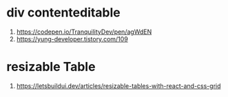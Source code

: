# div contenteditable
1. https://codepen.io/TranquilityDev/pen/agWdEN
2. https://yung-developer.tistory.com/109

# resizable Table
1. https://letsbuildui.dev/articles/resizable-tables-with-react-and-css-grid

